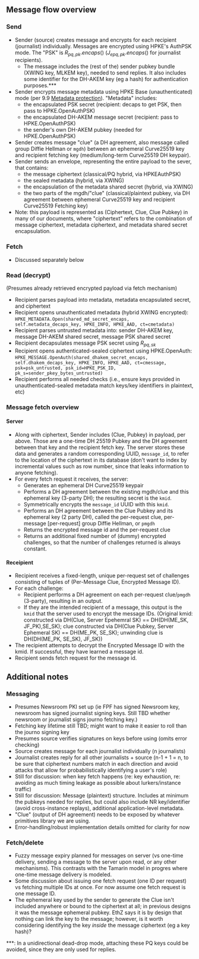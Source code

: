## Message flow overview

### Send

- Sender (source) creates message and encrypts for each recipient (journalist) individually. Messages are encrypted using HPKE's AuthPSK mode. The "PSK" is $`R_{pq,pk}.encaps()`$ ($`J_{epq,pk}.encaps()`$ for journalist recipients).
  - The message includes the (rest of the) sender pubkey bundle (XWING key, MLKEM key), needed to send replies. It also includes some identifier for the DH-AKEM key (eg a hash) for authentication purposes.\*\*\*
- Sender encrypts message metadata using HPKE Base (unauthenticated) mode (per 9.9 [Metadata protection](https://www.rfc-editor.org/rfc/rfc9180.html#name-metadata-protection)). "Metadata" includes:
  - the encapsulated PSK secret (recipient: decaps to get PSK, then pass to HPKE.OpenAuthPSK)
  - the encapsulated DH-AKEM message secret (recipient: pass to HPKE.OpenAuthPSK)
  - the sender's own DH-AKEM pubkey (needed for HPKE.OpenAuthPSK)
- Sender creates message "clue" (a DH agreement, also message called group Diffie Hellman or `mgdh`) between an ephemeral Curve25519 key and recipient fetching key (medium/long-term Curve25519 DH keypair).
- Sender sends an envelope, representing the entire payload to the sever, that contains:
  - the message ciphertext (classical/PQ hybrid, via HPKEAuthPSK)
  - the sealed metadata (hybrid, via XWING)
  - the encapsulation of the metadata shared secret (hybrid, via XWING)
  - the two parts of the mgdh/"clue" (classical/plaintext pubkey, via DH agreement between ephemeral Curve25519 key and recipient Curve25519 Fetching key)
- Note: this payload is represented as (Ciphertext, Clue, Clue Pubkey) in many of our documents, where "ciphertext" refers to the combination of message ciphertext, metadata ciphertext, and metadata shared secret encapsulation.

### Fetch

- Discussed separately below

### Read (decrypt)

(Presumes already retrieved encrypted payload via fetch mechanism)

- Recipient parses payload into metadata, metadata encapsulated secret, and ciphertext
- Recipient opens unauthenticated metadata (hybrid XWING encrypted): `HPKE_METADATA.Open(shared_md_secret_encaps, self.metadata_decaps_key, HPKE_INFO, HPKE_AAD, ct=cmetadata)`
- Recipient parses untrusted metadata into: sender DH-AKEM key, message DH-AKEM shared secret, message PSK shared secret
- Recipient decapsulates message PSK secret using $`R_{pq,sk}`$
- Recipient opens authenticated-sealed ciphertext using HPKE.OpenAuth: `HPKE_MESSAGE.OpenAuth(shared_dhakem_secret_encaps, self.dhakem_decaps_key, HPKE_INFO, HPKE_AAD, ct=cmessage, psk=psk_untrusted, psk_id=HPKE_PSK_ID, pk_s=sender_pkey_bytes_untrusted)`
- Recipient performs all needed checks (i.e., ensure keys provided in unauthenticated-sealed metadata match keys/key identifiers in plaintext, etc)

### Message fetch overview

#### Server

- Along with ciphertext, Sender includes (Clue, Pubkey) in payload, per above. Those are a one-time DH 25519 Pubkey and the DH agreement between that key and the recipient fetch key. The server stores these data and generates a random corresponding UUID, `message_id`, to refer to the location of the ciphertext in its database (don't want to index by incremental values such as row number, since that leaks information to anyone fetching).
- For every fetch request it receives, the server:
  - Generates an ephemeral DH Curve25519 keypair
  - Performs a DH agreement between the existing mgdh/clue and this ephemeral key (3-party DH); the resulting secret is the `kmid`.
  - Symmetrically encrypts the `message_id` UUID with this `kmid`.
  - Performs an DH agreement between the Clue Pubkey and its ephemeral key (2 party DH), called the per-request clue, per-message [per-request] group Diffie Hellman, or `pmgdh`
  - Returns the encrypted message id and the per-request clue
  - Returns an additional fixed number of (dummy) encrypted challenges, so that the number of challenges returned is always constant.

#### Receipient

- Recipient receives a fixed-length, unique per-request set of challenges consisting of tuples of (Per-Message Clue, Encrypted Message ID).
- For each challenge:
  - Recipient performs a DH agreement on each per-request clue/`pmgdh` (3-party), resulting in an output.
  - If they are the intended recipient of a message, this output is the `kmid` that
    the server used to encrypt the message IDs. (Original kmid: constructed via DH(Clue, Server Epehemral SK) == DH(DH(ME_SK, JF_PK),SE_SK); clue constructed via DH(Clue Pubkey, Server Ephemeral SK) == DH(ME_PK, SE_SK); unwinding clue is DH(DH(ME_PK, SE_SK), JF_SK))
- The recipient attempts to decrypt the Encrypted Message ID with the kmid. If successful, they have learned a message id.
- Recipient sends fetch request for the message id.

## Additional notes

### Messaging

- Presumes Newsroom PKI set up (ie FPF has signed Newsroom key, newsroom has signed journalist signing keys. Still TBD whether newsroom or journalist signs journo fetching key.)
- Fetching key lifetime still TBD; might want to make it easier to roll than the journo signing key
- Presumes source verifies signatures on keys before using (omits error checking)
- Source creates message for each journalist individually (n journalists)
- Journalist creates reply for all other journalists + source (n-1 + 1 = n, to be sure that ciphertext numbers match in each direction and avoid attacks that allow for probabilistically identifying a user's role)
- Still for discussion: when key fetch happens (re: key exhaustion, re: avoiding as much timing leakage as possible about lurkers/instance traffic)
- Still for discussion: Message (plaintext) structure. Includes at minimum the pubkeys needed for replies, but could also include NR key/identifier (avoid cross-instance replays), additional application-level metadata.
- "Clue" (output of DH agreement) needs to be exposed by whatever primitives library we are using.
- Error-handling/robust implementation details omitted for clarity for now

### Fetch/delete

- Fuzzy message expiry planned for messages on server (vs one-time delivery, sending a message to the server upon read, or any other mechanisms). This contrasts with the Tamarin model in progres where one-time message delivery is modeled.
- Some discussion about issuing one fetch request (one ID per request) vs fetching multiple IDs at once. For now assume one fetch request is one message ID.
- The ephemeral key used by the sender to generate the Clue isn't included anywhere or bound to the ciphertext at all; in previous designs it was the message ephemeral pubkey. EthZ says it is by design that nothing can link the key to the message; however, is it worth considering identifying the key _inside_ the message ciphertext (eg a key hash)?

\*\*\*: In a unidirectional dead-drop mode, attaching these PQ keys could be avoided, since they are only used for replies.
